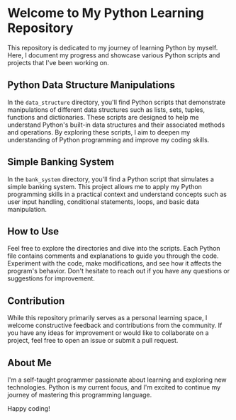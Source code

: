 # Welcome to My Python Learning Repository

This repository is dedicated to my journey of learning Python by myself. Here, I document my progress and showcase various Python scripts and projects that I've been working on.

## Python Data Structure Manipulations

In the `data_structure` directory, you'll find Python scripts that demonstrate manipulations of different data structures such as lists, sets, tuples, functions and dictionaries. These scripts are designed to help me understand Python's built-in data structures and their associated methods and operations. By exploring these scripts, I aim to deepen my understanding of Python programming and improve my coding skills.

## Simple Banking System

In the `bank_system` directory, you'll find a Python script that simulates a simple banking system. This project allows me to apply my Python programming skills in a practical context and understand concepts such as user input handling, conditional statements, loops, and basic data manipulation.

## How to Use

Feel free to explore the directories and dive into the scripts. Each Python file contains comments and explanations to guide you through the code. Experiment with the code, make modifications, and see how it affects the program's behavior. Don't hesitate to reach out if you have any questions or suggestions for improvement.

## Contribution

While this repository primarily serves as a personal learning space, I welcome constructive feedback and contributions from the community. If you have any ideas for improvement or would like to collaborate on a project, feel free to open an issue or submit a pull request.

## About Me

I'm a self-taught programmer passionate about learning and exploring new technologies. Python is my current focus, and I'm excited to continue my journey of mastering this programming language.

Happy coding!
